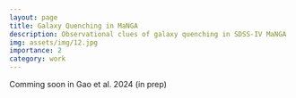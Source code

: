 ```yaml
---
layout: page
title: Galaxy Quenching in MaNGA
description: Observational clues of galaxy quenching in SDSS-IV MaNGA
img: assets/img/12.jpg
importance: 2
category: work
---
```


Comming soon in Gao et al. 2024 (in prep)
